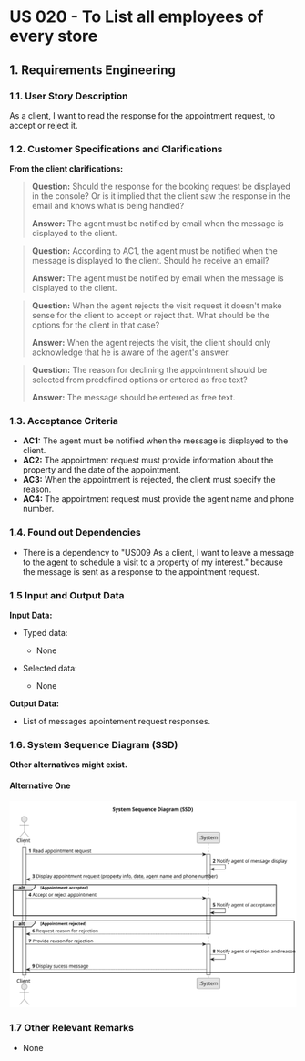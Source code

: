 # US 020 - To List all employees of every store 

## 1. Requirements Engineering


### 1.1. User Story Description


As a client, I want to read the response for the appointment request, to accept or reject it.


### 1.2. Customer Specifications and Clarifications

**From the client clarifications:**

> **Question:**  Should the response for the booking request be displayed in the console? Or is it implied that the client saw the response in the email and knows what is being handled?
>  
> **Answer:** The agent must be notified by email when the message is displayed to the client.

> **Question:**  According to AC1, the agent must be notified when the message is displayed to the client. Should he receive an email?
> 
> **Answer:** The agent must be notified by email when the message is displayed to the client.

> **Question:**  When the agent rejects the visit request it doesn't make sense for the client to accept or reject that. What should be the options for the client in that case?
> 
> **Answer:** When the agent rejects the visit, the client should only acknowledge that he is aware of the agent's answer.

> **Question:**  The reason for declining the appointment should be selected from predefined options or entered as free text?
>
> **Answer:** The message should be entered as free text.



### 1.3. Acceptance Criteria


* **AC1:** The agent must be notified when the message is displayed to the client.
* **AC2:** The appointment request must provide information about the property and the date of the appointment.
* **AC3:** When the appointment is rejected, the client must specify the reason.
* **AC4:** The appointment request must provide the agent name and phone number.


### 1.4. Found out Dependencies


* There is a dependency to "US009 As a client, I want to leave a message to the agent to schedule a visit to a
  property of my interest." because the message is sent as a response to the appointment request.


### 1.5 Input and Output Data


**Input Data:**

* Typed data:
	* None
	
* Selected data:
	* None


**Output Data:**

* List of messages apointement request responses.


### 1.6. System Sequence Diagram (SSD)

**Other alternatives might exist.**

#### Alternative One

![System Sequence Diagram - Alternative One](svg/us020-system-sequence-diagram-alternative-one.svg)


### 1.7 Other Relevant Remarks

* None